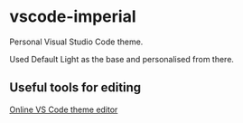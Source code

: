 # vscode-imperial

Personal Visual Studio Code theme.

Used Default Light as the base and personalised from there.

## Useful tools for editing

[Online VS Code theme editor](https://themes.vscode.one/)
